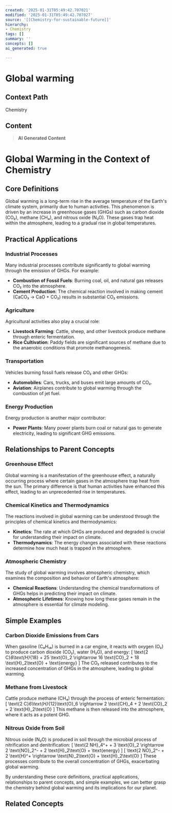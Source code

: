 ```yaml
---
created: '2025-01-31T05:49:42.707021'
modified: '2025-01-31T05:49:42.707027'
source: '[[Chemistry-for-sustainable-future]]'
hierarchy:
- Chemistry
tags: []
summary: ''
concepts: []
ai_generated: true

---
```


# Global warming

## Context Path
Chemistry

## Content
> **AI Generated Content**
 # Global Warming in the Context of Chemistry

## Core Definitions

Global warming is a long-term rise in the average temperature of the Earth's climate system, primarily due to human activities. This phenomenon is driven by an increase in greenhouse gases (GHGs) such as carbon dioxide (CO₂), methane (CH₄), and nitrous oxide (N₂O). These gases trap heat within the atmosphere, leading to a gradual rise in global temperatures.

## Practical Applications

### Industrial Processes
Many industrial processes contribute significantly to global warming through the emission of GHGs. For example:
- **Combustion of Fossil Fuels**: Burning coal, oil, and natural gas releases CO₂ into the atmosphere.
- **Cement Production**: The chemical reaction involved in making cement (CaCO₃ → CaO + CO₂) results in substantial CO₂ emissions.

### Agriculture
Agricultural activities also play a crucial role:
- **Livestock Farming**: Cattle, sheep, and other livestock produce methane through enteric fermentation.
- **Rice Cultivation**: Paddy fields are significant sources of methane due to the anaerobic conditions that promote methanogenesis.

### Transportation
Vehicles burning fossil fuels release CO₂ and other GHGs:
- **Automobiles**: Cars, trucks, and buses emit large amounts of CO₂.
- **Aviation**: Airplanes contribute to global warming through the combustion of jet fuel.

### Energy Production
Energy production is another major contributor:
- **Power Plants**: Many power plants burn coal or natural gas to generate electricity, leading to significant GHG emissions.

## Relationships to Parent Concepts

### Greenhouse Effect
Global warming is a manifestation of the greenhouse effect, a naturally occurring process where certain gases in the atmosphere trap heat from the sun. The primary difference is that human activities have enhanced this effect, leading to an unprecedented rise in temperatures.

### Chemical Kinetics and Thermodynamics
The reactions involved in global warming can be understood through the principles of chemical kinetics and thermodynamics:
- **Kinetics**: The rate at which GHGs are produced and degraded is crucial for understanding their impact on climate.
- **Thermodynamics**: The energy changes associated with these reactions determine how much heat is trapped in the atmosphere.

### Atmospheric Chemistry
The study of global warming involves atmospheric chemistry, which examines the composition and behavior of Earth's atmosphere:
- **Chemical Reactions**: Understanding the chemical transformations of GHGs helps in predicting their impact on climate.
- **Atmospheric Lifetimes**: Knowing how long these gases remain in the atmosphere is essential for climate modeling.

## Simple Examples

### Carbon Dioxide Emissions from Cars
When gasoline (C₈H₁₈) is burned in a car engine, it reacts with oxygen (O₂) to produce carbon dioxide (CO₂), water (H₂O), and energy:
\[ \text{2 C}_8\text{H}_{18} + 25 \text{O}_2 \rightarrow 16 \text{CO}_2 + 18 \text{H}_2\text{O} + \text{energy} \]
The CO₂ released contributes to the increased concentration of GHGs in the atmosphere, leading to global warming.

### Methane from Livestock
Cattle produce methane (CH₄) through the process of enteric fermentation:
\[ \text{2 C}_6\text{H}_{12}\text{O}_6 \rightarrow 2 \text{CH}_4 + 2 \text{CO}_2 + 2 \text{H}_2\text{O} \]
This methane is then released into the atmosphere, where it acts as a potent GHG.

### Nitrous Oxide from Soil
Nitrous oxide (N₂O) is produced in soil through the microbial process of nitrification and denitrification:
\[ \text{2 NH}_4^+ + 3 \text{O}_2 \rightarrow 2 \text{NO}_2^- + 2 \text{H}_2\text{O} + \text{energy} \]
\[ \text{2 NO}_2^- + 2 \text{H}^+ \rightarrow \text{N}_2\text{O} + \text{H}_2\text{O} \]
These processes contribute to the overall concentration of GHGs, exacerbating global warming.

By understanding these core definitions, practical applications, relationships to parent concepts, and simple examples, we can better grasp the chemistry behind global warming and its implications for our planet.

## Related Concepts
